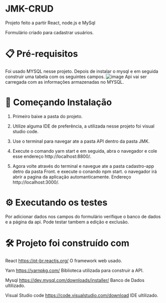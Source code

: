 # JMK-CRUD

Projeto feito a partir React, node.js e MySql

Formulário criado para cadastrar usuários.


# 📋 Pré-requisitos

  Foi usado MYSQL nesse projeto. Depois de instalar o mysql e em seguida construir uma tabela com os seguintes campos.
  ![image](https://user-images.githubusercontent.com/60117541/220414007-79822a89-d591-48b1-a858-5f8bd17f76bb.png)
  Api vai ser carregada com as informações armazenadas no MYSQL.  

# 🚀 Começando Instalação

1) Primeiro baixe a pasta do projeto.

2) Utilize alguma IDE de preferência, a utilizada nesse projeto foi visual studio code.

3) Use o terminal para navegar ate a pasta API dentro da pasta JMK.

4) Execute o comando yarn start e em seguida, abra o navegador e cole esse endereço http://localhost:8800/. 

5) Agora volte através do terminal e navegue ate a pasta  cadastro-app detro da pasta Front. e execute o conando npm start.
   o navegador irá abrir a pagina da aplicação automanticamente.  Endereço http://localhost:3000/.
   
# ⚙️ Executando os testes   

Por adicionar dados nos campos do formulário verifique o banco de dados e a página da api.
Pode testar tambem a edição e exclusão.

# 🛠️ Projeto foi construído com


React https://pt-br.reactjs.org/ O framework web usado.

Yarn  https://yarnpkg.com/ Biblioteca utilizada para construir a API.

Mysql https://dev.mysql.com/downloads/installer/ Banco de Dados ultilizado.

Visual Studio code  https://code.visualstudio.com/download IDE ultilizado.

   
   




